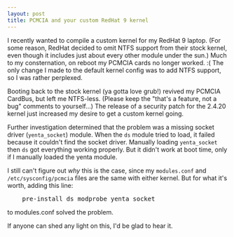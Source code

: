 ```yaml
---
layout: post
title: PCMCIA and your custom RedHat 9 kernel
---
```


I recently wanted to compile a custom kernel for my RedHat 9 laptop.
(For some reason, RedHat decided to omit NTFS support from their stock
kernel, even though it includes just about every other module under
the sun.) Much to my consternation, on reboot my PCMCIA cards no
longer worked. :( The only change I made to the default kernel config
was to add NTFS support, so I was rather perplexed.

Booting back to the stock kernel (ya gotta love grub!) revived my
PCMCIA CardBus, but left me NTFS-less. (Please keep the "that's a
feature, not a bug" comments to yourself...) The release of a security
patch for the 2.4.20 kernel just increased my desire to get a custom
kernel going.

Further investigation determined that the problem was a missing socket
driver (`yenta_socket`) module. When the `ds` module tried to load, it
failed because it couldn't find the socket driver. Manually loading
`yenta_socket` then `ds` got everything working properly. But it
didn't work at boot time, only if I manually loaded the yenta module.

I still can't figure out _why_ this is the case, since my
`modules.conf` and `/etc/sysconfig/pcmcia` files are the same with
either kernel. But for what it's worth, adding this line:

<pre>
    pre-install ds modprobe yenta_socket
</pre>

to modules.conf solved the problem.

If anyone can shed any light on this, I'd be glad to hear it.
